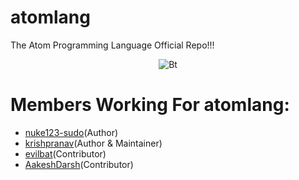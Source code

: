 # atomlang
The Atom Programming Language Official Repo!!!
<p align="center"><img src="https://i.ibb.co/9wGjJkx/atom-logo-editor-texto.png" alt="Bt">

# Members Working For atomlang:
- [nuke123-sudo](https://github.com/nuke123-sudo)(Author)
- [krishpranav](https://github.com/krishpranav)(Author & Maintainer)
- [evilbat](https://github.com/evilbat831)(Contributor)
- [AakeshDarsh](https://github.com/AakeshDarsh)(Contributor)
